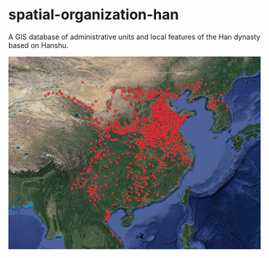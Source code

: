 # spatial-organization-han
A GIS database of administrative units and local features of the Han dynasty based on Hanshu.

![image](https://raw.githubusercontent.com/shaobaixiong/spatial-organization-han/main/img/mmexport1606261312334.jpg)

